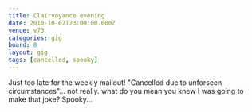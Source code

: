 ```yaml
---
title: Clairvoyance evening
date: 2010-10-07T23:00:00.000Z
venue: v73
categories: gig
board: 8
layout: gig
tags: [cancelled, spooky]
---
```

Just too late for the weekly mailout! "Cancelled due to unforseen circumstances"... not really. what do you mean you knew I was going to make that joke? Spooky...